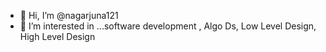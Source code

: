 - 👋 Hi, I’m @nagarjuna121
- 👀 I’m interested in ...software development , Algo Ds, Low Level Design, High Level Design

<!---
nagarjuna121/nagarjuna121 is a ✨ special ✨ repository because its `README.md` (this file) appears on your GitHub profile.
You can click the Preview link to take a look at your changes.
--->
